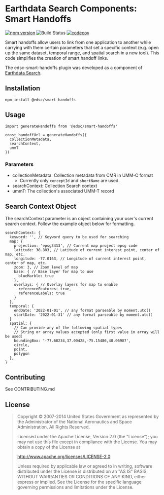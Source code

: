 # Earthdata Search Components: Smart Handoffs

[![npm version](https://badge.fury.io/js/%40edsc%2Fsmart-handoffs.svg)](https://badge.fury.io/js/%40edsc%2Fsmart-handoffs)
![Build Status](https://github.com/nasa/edsc-smart-handoffs/workflows/CI/badge.svg?branch=main)
[![codecov](https://codecov.io/gh/nasa/edsc-smart-handoffs/branch/main/graph/badge.svg?token=3NMM9LWW7N)](https://codecov.io/gh/nasa/edsc-smart-handoffs)

Smart handoffs allow users to link from one application to another while carrying with them certain parameters that set a specific context (e.g. open up the same dataset, temporal range, and spatial search in a new tool). This code simplifies the creation of smart handoff links.

The edsc-smart-handoffs plugin was developed as a component of
[Earthdata Search](https://github.com/nasa/earthdata-search).

## Installation

    npm install @edsc/smart-handoffs

## Usage

    import generateHandoffs from '@edsc/smart-handoffs'

    const handoffUrl = generateHandoffs({
      collectionMetadata,
      searchContext,
      ummT
    })

### Parameters

* collectionMetadata: Collection metadata from CMR in UMM-C format
  * Currently only `conceptId` and `shortName` are used.
* searchContext: Collection Search context
* ummT: The collection's associated UMM-T record

## Search Context Object

The searchContext parameter is an object containing your user's current search context. Follow the example object below for formatting.

    searchContext: {
      keyword: '', // Keyword query to be used for searching
      map: {
        projection: 'epsg3413', // Current map project epsg code
        latitude: 38.883, // Latitude of current interest point, center of map, etc.
        longitude: -77.0163, // Longitude of current interest point, center of map, etc.
        zoom: 3, // Zoom level of map
        base: { // Base layer for map to use
          blueMarble: true
        },
        overlays: { // Overlay layers for map to enable
          referenceFeatures: true,
          referenceLabels: true
        }
      },
      temporal: {
        endDate: '2022-01-01', // any format parseable by moment.utc()
        startDate: '2022-01-31' // any format parseable by moment.utc()
      }
      spatial: {
        // Can provide any of the following spatial types
        // String or array values accepted (only first value in array will be used)
        boundingBox: '-77.60234,37.00428,-75.15486,40.06987',
        circle,
        point,
        polygon
      },
    }

## Contributing

See CONTRIBUTING.md

## License

> Copyright © 2007-2014 United States Government as represented by the Administrator of the National Aeronautics and Space Administration. All Rights Reserved.
>
> Licensed under the Apache License, Version 2.0 (the "License"); you may not use this file except in compliance with the License.
> You may obtain a copy of the License at
>
>    http://www.apache.org/licenses/LICENSE-2.0
>
>Unless required by applicable law or agreed to in writing, software distributed under the License is distributed on an "AS IS" BASIS,
>WITHOUT WARRANTIES OR CONDITIONS OF ANY KIND, either express or implied. See the License for the specific language governing permissions and limitations under the License.

